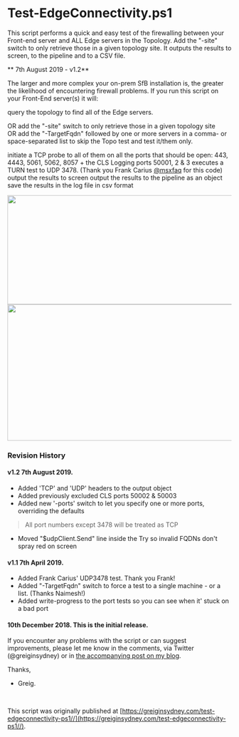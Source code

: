 # Test-EdgeConnectivity.ps1
This script performs a quick and easy test of the firewalling between your Front-end server and ALL Edge servers in the Topology. Add the "-site" switch to only retrieve those in a given topology site. It outputs the results to screen, to the pipeline and to a CSV file.

** 7th August 2019 - v1.2**


The larger and more complex your on-prem SfB installation is, the greater the likelihood of encountering firewall problems.
If you run this script on your Front-End server(s) it will:

query the topology to find all of the Edge servers. 

OR add the "-site" switch to only retrieve those in a given topology site  
OR add the "-TargetFqdn" followed by one or more servers in a comma- or space-separated list to skip the Topo test and test it/them only.


initiate a TCP probe to all of them on all the ports that should be open: 443, 4443, 5061, 5062, 8057 + the CLS Logging ports 50001, 2 &amp; 3 
executes a TURN test to UDP 3478. (Thank you Frank Carius <a href="https://twitter.com/msxfaq">@msxfaq</a> for this code) 
output the results to screen 
output the results to the pipeline as an object 
save the results in the log file in csv format 

 
<img id="218249" src="/site/view/file/218249/1/Test-EdgeConnectivity.jpg" alt="" width="843" height="245" />
<img id="220953" src="https://i1.gallery.technet.s-msft.com/test-edgeconnectivityps1-24bd669b/image/file/220953/1/test-edgeconnectivity-v1.1example.png" alt="" width="979" height="306" />
 
### Revision History
#### v1.2 7th August 2019.

- Added 'TCP' and 'UDP' headers to the output object 
- Added previously excluded CLS ports 50002 &amp; 50003 
- Added new '-ports' switch to let you specify one or more ports, overriding the defaults

> All port numbers except 3478 will be treated as TCP

- Moved "$udpClient.Send" line inside the Try so invalid FQDNs don't spray red on screen 

#### v1.1 7th April 2019.

- Added Frank Carius' UDP3478 test. Thank you Frank! 
- Added "-TargetFqdn" switch to force a test to a single machine - or a list. (Thanks Naimesh!) 
- Added write-progress to the port tests so you can see when it' stuck on a bad port 

#### 10th December 2018. This is the initial release.
 
If you encounter any problems with the script or can suggest improvements, please let me know in the comments, via Twitter (@greiginsydney) or in <a href="https://greiginsydney.com/test-edgeconnectivity-ps1" target="_blank">the accompanying post on my blog</a>.
 
Thanks,
 
- Greig.

<br>

This script was originally published at [https://greiginsydney.com/test-edgeconnectivity-ps1//](https://greiginsydney.com/test-edgeconnectivity-ps1//).
